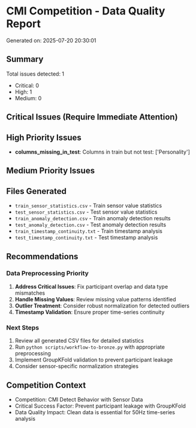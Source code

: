 
# CMI Competition - Data Quality Report

Generated on: 2025-07-20 20:30:01

## Summary
Total issues detected: 1
- Critical: 0
- High: 1
- Medium: 0

## Critical Issues (Require Immediate Attention)

## High Priority Issues
- **columns_missing_in_test**: Columns in train but not test: ['Personality']

## Medium Priority Issues

## Files Generated
- `train_sensor_statistics.csv` - Train sensor value statistics
- `test_sensor_statistics.csv` - Test sensor value statistics
- `train_anomaly_detection.csv` - Train anomaly detection results
- `test_anomaly_detection.csv` - Test anomaly detection results
- `train_timestamp_continuity.txt` - Train timestamp analysis
- `test_timestamp_continuity.txt` - Test timestamp analysis

## Recommendations

### Data Preprocessing Priority
1. **Address Critical Issues**: Fix participant overlap and data type mismatches
2. **Handle Missing Values**: Review missing value patterns identified
3. **Outlier Treatment**: Consider robust normalization for detected outliers
4. **Timestamp Validation**: Ensure proper time-series continuity

### Next Steps
1. Review all generated CSV files for detailed statistics
2. Run `python scripts/workflow-to-bronze.py` with appropriate preprocessing
3. Implement GroupKFold validation to prevent participant leakage
4. Consider sensor-specific normalization strategies

## Competition Context
- Competition: CMI Detect Behavior with Sensor Data
- Critical Success Factor: Prevent participant leakage with GroupKFold
- Data Quality Impact: Clean data is essential for 50Hz time-series analysis
